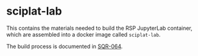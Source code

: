sciplat-lab
===========

This contains the materials needed to build the RSP JupyterLab
container, which are assembled into a docker image called
`sciplat-lab`.

The build process is documented in [SQR-064](https://sqr-064.lsst.io).
